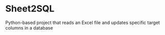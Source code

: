 # Sheet2SQL
Python-based project that reads an Excel file and updates specific target columns in a database
